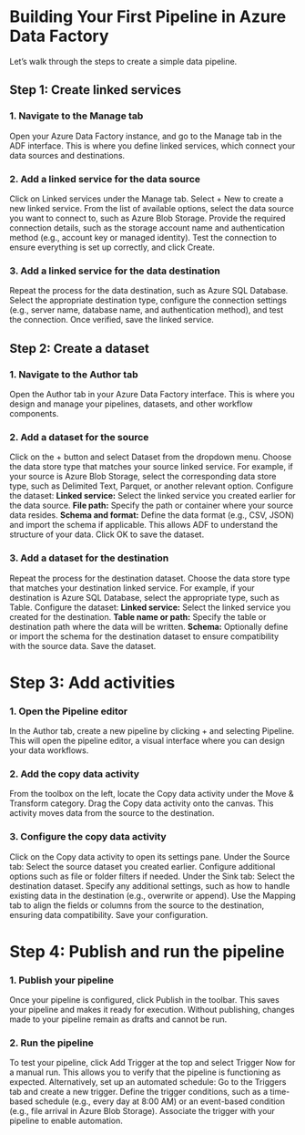 # Building Your First Pipeline in Azure Data Factory

Let’s walk through the steps to create a simple data pipeline.

## Step 1: Create linked services

### 1. Navigate to the Manage tab

Open your Azure Data Factory instance, and go to the Manage tab in the ADF interface. This is where you define linked services, which connect your data sources and destinations.

### 2. Add a linked service for the data source

Click on Linked services under the Manage tab.
Select + New to create a new linked service.
From the list of available options, select the data source you want to connect to, such as Azure Blob Storage.
Provide the required connection details, such as the storage account name and authentication method (e.g., account key or managed identity).
Test the connection to ensure everything is set up correctly, and click Create.

### 3. Add a linked service for the data destination

Repeat the process for the data destination, such as Azure SQL Database.
Select the appropriate destination type, configure the connection settings (e.g., server name, database name, and authentication method), and test the connection.
Once verified, save the linked service.

## Step 2: Create a dataset
### 1. Navigate to the Author tab

Open the Author tab in your Azure Data Factory interface. This is where you design and manage your pipelines, datasets, and other workflow components.

### 2. Add a dataset for the source

Click on the + button and select Dataset from the dropdown menu.
Choose the data store type that matches your source linked service. For example, if your source is Azure Blob Storage, select the corresponding data store type, such as Delimited Text, Parquet, or another relevant option.
Configure the dataset:
**Linked service:** Select the linked service you created earlier for the data source.
**File path:** Specify the path or container where your source data resides.
**Schema and format:** Define the data format (e.g., CSV, JSON) and import the schema if applicable. This allows ADF to understand the structure of your data.
Click OK to save the dataset.

### 3. Add a dataset for the destination

Repeat the process for the destination dataset.
Choose the data store type that matches your destination linked service. For example, if your destination is Azure SQL Database, select the appropriate type, such as Table.
Configure the dataset:
**Linked service:** Select the linked service you created for the destination.
**Table name or path:** Specify the table or destination path where the data will be written.
**Schema:** Optionally define or import the schema for the destination dataset to ensure compatibility with the source data.
Save the dataset.

# Step 3: Add activities
### 1. Open the Pipeline editor

In the Author tab, create a new pipeline by clicking + and selecting Pipeline.
This will open the pipeline editor, a visual interface where you can design your data workflows.

### 2. Add the copy data activity

From the toolbox on the left, locate the Copy data activity under the Move & Transform category.
Drag the Copy data activity onto the canvas. This activity moves data from the source to the destination.

### 3. Configure the copy data activity

Click on the Copy data activity to open its settings pane.
Under the Source tab:
    Select the source dataset you created earlier.
    Configure additional options such as file or folder filters if needed.
Under the Sink tab:
    Select the destination dataset.
Specify any additional settings, such as how to handle existing data in the destination (e.g., overwrite or append).
Use the Mapping tab to align the fields or columns from the source to the destination, ensuring data compatibility.
Save your configuration.

# Step 4: Publish and run the pipeline
### 1. Publish your pipeline

Once your pipeline is configured, click Publish in the toolbar.
This saves your pipeline and makes it ready for execution. Without publishing, changes made to your pipeline remain as drafts and cannot be run.

### 2. Run the pipeline

To test your pipeline, click Add Trigger at the top and select Trigger Now for a manual run. This allows you to verify that the pipeline is functioning as expected.
Alternatively, set up an automated schedule:
Go to the Triggers tab and create a new trigger.
Define the trigger conditions, such as a time-based schedule (e.g., every day at 8:00 AM) or an event-based condition (e.g., file arrival in Azure Blob Storage).
Associate the trigger with your pipeline to enable automation.
